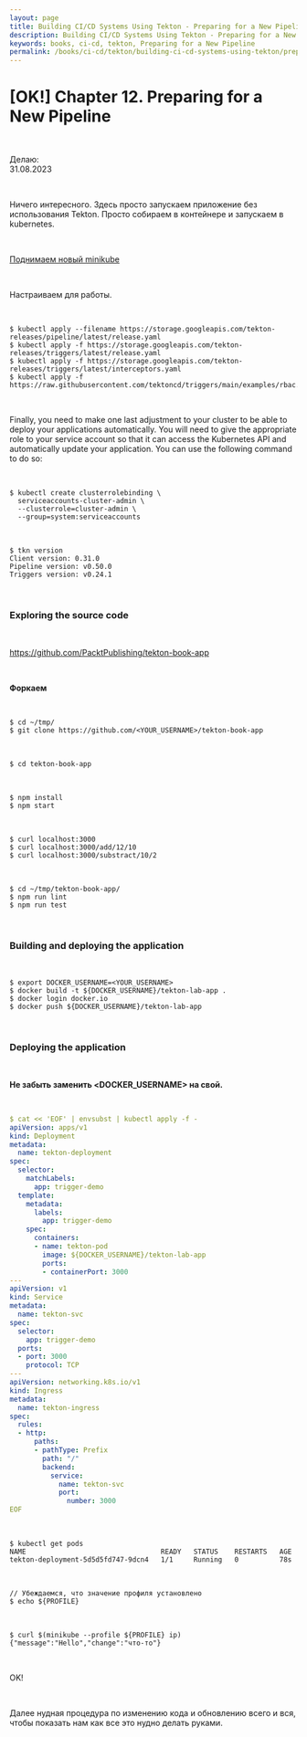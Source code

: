 ```yaml
---
layout: page
title: Building CI/CD Systems Using Tekton - Preparing for a New Pipeline
description: Building CI/CD Systems Using Tekton - Preparing for a New Pipeline
keywords: books, ci-cd, tekton, Preparing for a New Pipeline
permalink: /books/ci-cd/tekton/building-ci-cd-systems-using-tekton/preparing-for-a-new-pipeline/
---
```


# [OK!] Chapter 12. Preparing for a New Pipeline

<br/>

Делаю:  
31.08.2023

<br/>

Ничего интересного. Здесь просто запускаем приложение без использования Tekton. Просто собираем в контейнере и запускаем в kubernetes.

<br/>

[Поднимаем новый minikube](/tools/containers/kubernetes/minikube/setup/)

<br/>

Настраиваем для работы.

<br/>

```
$ kubectl apply --filename https://storage.googleapis.com/tekton-releases/pipeline/latest/release.yaml
$ kubectl apply -f https://storage.googleapis.com/tekton-releases/triggers/latest/release.yaml
$ kubectl apply -f https://storage.googleapis.com/tekton-releases/triggers/latest/interceptors.yaml
$ kubectl apply -f https://raw.githubusercontent.com/tektoncd/triggers/main/examples/rbac.yaml
```

<br/>

Finally, you need to make one last adjustment to your cluster to be able to deploy your applications automatically. You will need to give the appropriate role to your service account so that it can access the Kubernetes API and automatically update your application. You can use the following command to do so:

<br/>

```
$ kubectl create clusterrolebinding \
  serviceaccounts-cluster-admin \
  --clusterrole=cluster-admin \
  --group=system:serviceaccounts
```

<br/>

```
$ tkn version
Client version: 0.31.0
Pipeline version: v0.50.0
Triggers version: v0.24.1
```

<br/>

### Exploring the source code

<br/>

https://github.com/PacktPublishing/tekton-book-app

<br/>

**Форкаем**

<br/>

```
$ cd ~/tmp/
$ git clone https://github.com/<YOUR_USERNAME>/tekton-book-app
```

<br/>

```
$ cd tekton-book-app
```

<br/>

```
$ npm install
$ npm start
```

<br/>

```
$ curl localhost:3000
$ curl localhost:3000/add/12/10
$ curl localhost:3000/substract/10/2
```

<br/>

```
$ cd ~/tmp/tekton-book-app/
$ npm run lint
$ npm run test
```

<br/>

### Building and deploying the application

<br/>

```
$ export DOCKER_USERNAME=<YOUR_USERNAME>
$ docker build -t ${DOCKER_USERNAME}/tekton-lab-app .
$ docker login docker.io
$ docker push ${DOCKER_USERNAME}/tekton-lab-app
```

<br/>

### Deploying the application

<br/>

**Не забыть заменить <DOCKER_USERNAME> на свой.**

<br/>

```yaml
$ cat << 'EOF' | envsubst | kubectl apply -f -
apiVersion: apps/v1
kind: Deployment
metadata:
  name: tekton-deployment
spec:
  selector:
    matchLabels:
      app: trigger-demo
  template:
    metadata:
      labels:
        app: trigger-demo
    spec:
      containers:
      - name: tekton-pod
        image: ${DOCKER_USERNAME}/tekton-lab-app
        ports:
        - containerPort: 3000
---
apiVersion: v1
kind: Service
metadata:
  name: tekton-svc
spec:
  selector:
    app: trigger-demo
  ports:
  - port: 3000
    protocol: TCP
---
apiVersion: networking.k8s.io/v1
kind: Ingress
metadata:
  name: tekton-ingress
spec:
  rules:
  - http:
      paths:
      - pathType: Prefix
        path: "/"
        backend:
          service:
            name: tekton-svc
            port:
              number: 3000
EOF
```

<br/>

```
$ kubectl get pods
NAME                                 READY   STATUS    RESTARTS   AGE
tekton-deployment-5d5d5fd747-9dcn4   1/1     Running   0          78s
```

<br/>

```
// Убеждаемся, что значение профиля установлено
$ echo ${PROFILE}
```

<br/>

```
$ curl $(minikube --profile ${PROFILE} ip)
{"message":"Hello","change":"что-то"}
```

<br/>

OK!

<br/>

Далее нудная процедура по изменению кода и обновлению всего и вся, чтобы показать нам как все это нудно делать руками.
